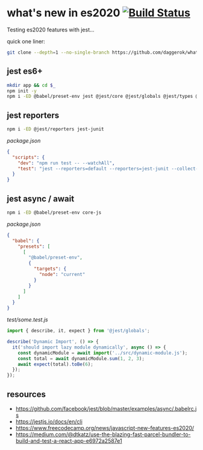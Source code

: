 # what's new in es2020 [![Build Status](https://travis-ci.org/daggerok/whats-new-in-es2020.svg?branch=master)](https://travis-ci.org/daggerok/whats-new-in-es2020)
Testing es2020 features with jest...

quick one liner:

```bash
git clone --depth=1 --no-single-branch https://github.com/daggerok/whats-new-in-es2020 app && cd $_ && npm i && npm t
```

## jest es6+

```bash
mkdir app && cd $_
npm init -y
npm i -ED @babel/preset-env jest @jest/core @jest/globals @jest/types @types/jest @types/node
```

## jest reporters

```bash
npm i -ED @jest/reporters jest-junit 
```

_package.json_

```json
{
  "scripts": {
    "dev": "npm run test -- --watchAll",
    "test": "jest --reporters=default --reporters=jest-junit --collect-coverage"
  }
}
```

## jest async / await

```bash
npm i -ED @babel/preset-env core-js
```

_package.json_

```json
{
  "babel": {
    "presets": [
      [
        "@babel/preset-env",
        {
          "targets": {
            "node": "current"
          }
        }
      ]
    ]
  }
}
```

_test/some.test.js_

```js
import { describe, it, expect } from '@jest/globals';

describe('Dynamic Import', () => {
  it('should import lazy module dynamically', async () => {
    const dynamicModule = await import('../src/dynamic-module.js');
    const total = await dynamicModule.sum(1, 2, 3);
    await expect(total).toBe(6);
  });
});
```

## resources

* https://github.com/facebook/jest/blob/master/examples/async/.babelrc.js
* https://jestjs.io/docs/en/cli
* https://www.freecodecamp.org/news/javascript-new-features-es2020/
* https://medium.com/@dtkatz/use-the-blazing-fast-parcel-bundler-to-build-and-test-a-react-app-e6972a2587e1
